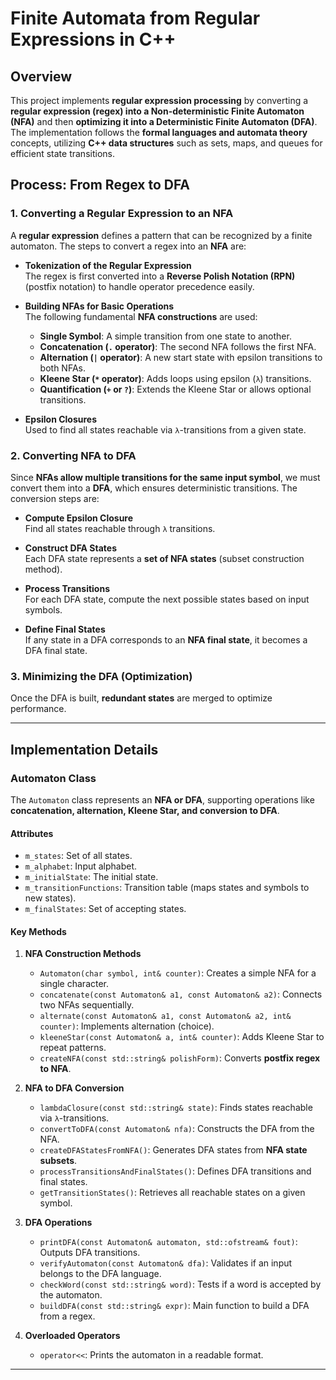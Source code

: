 # Finite Automata from Regular Expressions in C++

## Overview
This project implements **regular expression processing** by converting a **regular expression (regex) into a Non-deterministic Finite Automaton (NFA)** and then **optimizing it into a Deterministic Finite Automaton (DFA)**. The implementation follows the **formal languages and automata theory** concepts, utilizing **C++ data structures** such as sets, maps, and queues for efficient state transitions.

## Process: From Regex to DFA

### 1. **Converting a Regular Expression to an NFA**
A **regular expression** defines a pattern that can be recognized by a finite automaton. The steps to convert a regex into an **NFA** are:

- **Tokenization of the Regular Expression**  
  The regex is first converted into a **Reverse Polish Notation (RPN)** (postfix notation) to handle operator precedence easily.
  
- **Building NFAs for Basic Operations**  
  The following fundamental **NFA constructions** are used:
  - **Single Symbol**: A simple transition from one state to another.
  - **Concatenation (`.` operator)**: The second NFA follows the first NFA.
  - **Alternation (`|` operator)**: A new start state with epsilon transitions to both NFAs.
  - **Kleene Star (`*` operator)**: Adds loops using epsilon (`λ`) transitions.
  - **Quantification (`+` or `?`)**: Extends the Kleene Star or allows optional transitions.

- **Epsilon Closures**  
  Used to find all states reachable via `λ`-transitions from a given state.

### 2. **Converting NFA to DFA**
Since **NFAs allow multiple transitions for the same input symbol**, we must convert them into a **DFA**, which ensures deterministic transitions. The conversion steps are:

- **Compute Epsilon Closure**  
  Find all states reachable through `λ` transitions.
  
- **Construct DFA States**  
  Each DFA state represents a **set of NFA states** (subset construction method).

- **Process Transitions**  
  For each DFA state, compute the next possible states based on input symbols.

- **Define Final States**  
  If any state in a DFA corresponds to an **NFA final state**, it becomes a DFA final state.

### 3. **Minimizing the DFA (Optimization)**
Once the DFA is built, **redundant states** are merged to optimize performance.

---

## Implementation Details

### **Automaton Class**
The `Automaton` class represents an **NFA or DFA**, supporting operations like **concatenation, alternation, Kleene Star, and conversion to DFA**.

#### **Attributes**
- `m_states`: Set of all states.
- `m_alphabet`: Input alphabet.
- `m_initialState`: The initial state.
- `m_transitionFunctions`: Transition table (maps states and symbols to new states).
- `m_finalStates`: Set of accepting states.

#### **Key Methods**
1. **NFA Construction Methods**
   - `Automaton(char symbol, int& counter)`: Creates a simple NFA for a single character.
   - `concatenate(const Automaton& a1, const Automaton& a2)`: Connects two NFAs sequentially.
   - `alternate(const Automaton& a1, const Automaton& a2, int& counter)`: Implements alternation (choice).
   - `kleeneStar(const Automaton& a, int& counter)`: Adds Kleene Star to repeat patterns.
   - `createNFA(const std::string& polishForm)`: Converts **postfix regex to NFA**.

2. **NFA to DFA Conversion**
   - `lambdaClosure(const std::string& state)`: Finds states reachable via `λ`-transitions.
   - `convertToDFA(const Automaton& nfa)`: Constructs the DFA from the NFA.
   - `createDFAStatesFromNFA()`: Generates DFA states from **NFA state subsets**.
   - `processTransitionsAndFinalStates()`: Defines DFA transitions and final states.
   - `getTransitionStates()`: Retrieves all reachable states on a given symbol.

3. **DFA Operations**
   - `printDFA(const Automaton& automaton, std::ofstream& fout)`: Outputs DFA transitions.
   - `verifyAutomaton(const Automaton& dfa)`: Validates if an input belongs to the DFA language.
   - `checkWord(const std::string& word)`: Tests if a word is accepted by the automaton.
   - `buildDFA(const std::string& expr)`: Main function to build a DFA from a regex.

4. **Overloaded Operators**
   - `operator<<`: Prints the automaton in a readable format.

---

##
